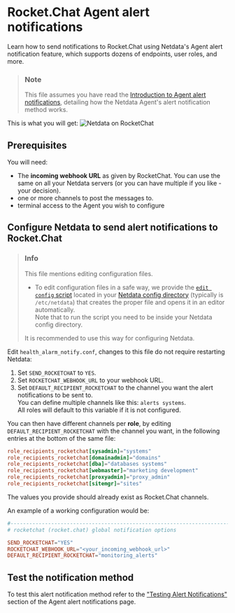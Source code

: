 # Rocket.Chat Agent alert notifications

Learn how to send notifications to Rocket.Chat using Netdata's Agent alert notification feature, which supports dozens of endpoints, user roles, and more.

> ### Note
>
> This file assumes you have read the [Introduction to Agent alert notifications](https://github.com/netdata/netdata/blob/master/health/notifications/README.md), detailing how the Netdata Agent's alert notification method works.

This is what you will get:
![Netdata on RocketChat](https://i.imgur.com/Zu4t3j3.png)

## Prerequisites

You will need:

- The **incoming webhook URL** as given by RocketChat. You can use the same on all your Netdata servers (or you can have multiple if you like - your decision).
- one or more channels to post the messages to.
- terminal access to the Agent you wish to configure

## Configure Netdata to send alert notifications to Rocket.Chat

> ### Info
>
> This file mentions editing configuration files.  
>
> - To edit configuration files in a safe way, we provide the [`edit config` script](https://github.com/netdata/netdata/blob/master/docs/configure/nodes.md#use-edit-config-to-edit-configuration-files) located in your [Netdata config directory](https://github.com/netdata/netdata/blob/master/docs/configure/nodes.md#the-netdata-config-directory) (typically is `/etc/netdata`) that creates the proper file and opens it in an editor automatically.  
> Note that to run the script you need to be inside your Netdata config directory.
>
> It is recommended to use this way for configuring Netdata.

Edit `health_alarm_notify.conf`, changes to this file do not require restarting Netdata:

1. Set `SEND_ROCKETCHAT` to `YES`.
2. Set `ROCKETCHAT_WEBHOOK_URL` to your webhook URL.
3. Set `DEFAULT_RECIPIENT_ROCKETCHAT` to the channel you want the alert notifications to be sent to.  
   You can define multiple channels like this: `alerts systems`.  
   All roles will default to this variable if it is not configured.

You can then have different channels per **role**, by editing `DEFAULT_RECIPIENT_ROCKETCHAT` with the channel you want, in the following entries at the bottom of the same file:

```conf
role_recipients_rocketchat[sysadmin]="systems"
role_recipients_rocketchat[domainadmin]="domains"
role_recipients_rocketchat[dba]="databases systems"
role_recipients_rocketchat[webmaster]="marketing development"
role_recipients_rocketchat[proxyadmin]="proxy_admin"
role_recipients_rocketchat[sitemgr]="sites"
```

The values you provide should already exist as Rocket.Chat channels.

An example of a working configuration would be:

```conf
#------------------------------------------------------------------------------
# rocketchat (rocket.chat) global notification options

SEND_ROCKETCHAT="YES"
ROCKETCHAT_WEBHOOK_URL="<your_incoming_webhook_url>"
DEFAULT_RECIPIENT_ROCKETCHAT="monitoring_alerts"
```

## Test the notification method

To test this alert notification method refer to the ["Testing Alert Notifications"](https://github.com/netdata/netdata/blob/master/health/notifications/README.md#testing-alert-notifications) section of the Agent alert notifications page.

